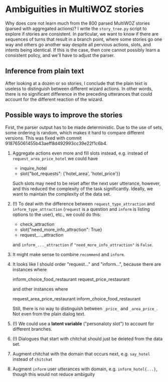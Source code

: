 # Ambiguities in MultiWOZ stories

Why does core not learn much from the 800 parsed MultiWOZ stories (parsed with aggregated actions)?
I write the `story_tree.py` script to explore if stories are consistent.
In particular, we want to know if there are sequences of turns that result in a branch point, where some stories go one way and others go another way despite all pervious actions, slots, and intents being identical.
If this is the case, then core cannot possibly learn a consistent policy, and we'll have to adjust the parser.

## Inference from plain text

After looking at a dozen or so stories, I conclude that the plain text is useless to distinguish between different wizard actions.
In other words, there is no significant difference in the preceding utterances that could account for the different reaction of the wizard.

## Possible ways to improve the stories

First, the parser output has to be made deterministic. 
Due to the use of sets, some ordering is random, which makes it hard to compare different versions.
This was fixed with commit 918765061455b43aeff8d492993cc39e22f1c6b4.

1. Aggregate actions even more and fill slots instead, e.g. instead of `request_area_price_hotel` we could have

    - inquire_hotel
    - slot{"bot_requests": {'hotel_area', 'hotel_price'}} 

   Such slots may need to be reset after the next user utterance, however, and this reduced the complexity of the task significantly.
Ideally, we want to maintain the complexity of the data set.

2. (!) To deal with the difference between `request_type_attraction` and `inform_type_attraction` (`request` is a question and `inform` is listing options to the user), etc., we could do this: 

    - check_attraction
    - slot{"need_more_info_attraction": True}
    - request_..._attraction

   and `inform_..._attraction` if `"need_more_info_attraction"` is `False`. 

3. It might make sense to combine `recommend` and `inform`. 

4. It looks like I should order "request..." and "inform...", because there are instances where

    inform_choice_food_restaurant
    request_price_restaurant

   and other instances where

    request_area_price_restaurant
    inform_choice_food_restaurant

   Still, there is no way to distinguish between `_price_` and `_area_price_`. Not even from the plain dialog text.

5. (!) We could use a **latent variable** ("personaloty slot") to account for different branches.
6. (!) Dialogues that start with chitchat should just be deleted from the data set.
7. Augment chitchat with the domain that occurs next, e.g. `say_hotel` instead of `chitchat`
8. Augment `inform` user utterances with domain, e.g. `inform_hotel{...}`, though this would not reduce ambiguity
